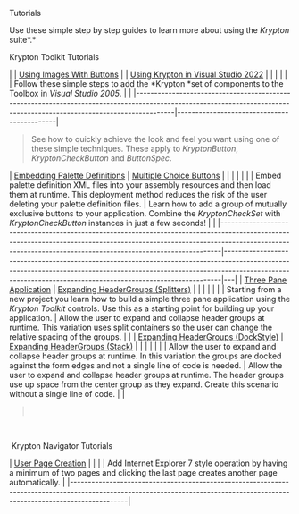 Tutorials

Use these simple step by step guides to learn more about using the *Krypton*
suite*.*  
  
  
Krypton Toolkit Tutorials

|                                                                                                                                                                       | [Using Images With Buttons](Tutorials/Using%20Images%20With%20Buttons.md) |
| [Using Krypton in Visual Studio 2022](Tutorials/Using%20Krypton%20in%20Visual%20Studio%202022.md)                                                                                                      |                                            |
|                                                                                                                                                                       |                                            |
| Follow these simple steps to add the *Krypton *set of components to the Toolbox in *Visual Studio 2005*.                                                              |                                            |
|-----------------------------------------------------------------------------------------------------------------------------------------------------------------------|--------------------------------------------|


>   See how to quickly achieve the look and feel you want using one of these
>   simple techniques. These apply to *KryptonButton*, *KryptonCheckButton* and
>   *ButtonSpec*.

| [Embedding Palette Definitions](Tutorials/Embedding%20Palette%20Definitions.md)                                                                                                                                                                                           | [Multiple Choice Buttons](Tutorials/Multiple%20Choice%20Buttons.md)                                                                                                                                                                                                |   |
|                                                                                                                                                                                                                                          |                                                                                                                                                                                                                                         |   |
| Embed palette definition XML files into your assembly resources and then load them at runtime. This deployment method reduces the risk of the user deleting your palette definition files.                                               | Learn how to add a group of mutually exclusive buttons to your application. Combine the *KryptonCheckSet* with *KryptonCheckButton* instances in just a few seconds!                                                                    |   |
|------------------------------------------------------------------------------------------------------------------------------------------------------------------------------------------------------------------------------------------|-----------------------------------------------------------------------------------------------------------------------------------------------------------------------------------------------------------------------------------------|---|
| [Three Pane Application](Tutorials/Three%20Pane%20Application.md)                                                                                                                                                                                                 | [Expanding HeaderGroups (Splitters)](Tutorials/Expanding%20HeaderGroups%20Splitters.md)                                                                                                                                                                                     |   |
|                                                                                                                                                                                                                                          |                                                                                                                                                                                                                                         |   |
| Starting from a new project you learn how to build a simple three pane application using the *Krypton Toolkit* controls. Use this as a starting point for building up your application.                                                  | Allow the user to expand and collapse header groups at runtime. This variation uses split containers so the user can change the relative spacing of the groups.                                                                         |   |
| [Expanding HeaderGroups (DockStyle)](Tutorials/Expanding%20HeaderGroups%20DockStyle.md)                                                                                                                                                                                      | [Expanding HeaderGroups (Stack)](Tutorials/Expanding%20HeaderGroups%20Stack.md)                                                                                                                                                                                         |   |
|                                                                                                                                                                                                                                          |                                                                                                                                                                                                                                         |   |
| Allow the user to expand and collapse header groups at runtime. In this variation the groups are docked against the form edges and not a single line of code is needed.                                                                  | Allow the user to expand and collapse header groups at runtime. The header groups use up space from the center group as they expand. Create this scenario without a single line of code.                                                |   |

>    

 

 Krypton Navigator Tutorials

| [User Page Creation](Tutorials/User%20Page%20Creation.md)                                                                                                                                        |
|                                                                                                                                                                            |
| Add Internet Explorer 7 style operation by having a minimum of two pages and clicking the last page creates another page automatically.                                    |
|----------------------------------------------------------------------------------------------------------------------------------------------------------------------------|

